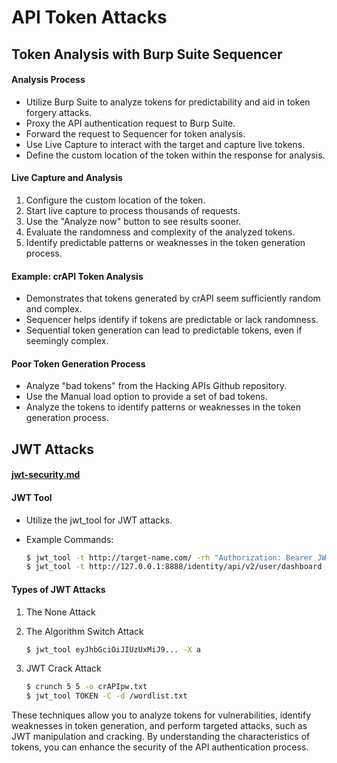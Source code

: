 # API Token Attacks

## Token Analysis with Burp Suite Sequencer

#### Analysis Process

* Utilize Burp Suite to analyze tokens for predictability and aid in token forgery attacks.
* Proxy the API authentication request to Burp Suite.
* Forward the request to Sequencer for token analysis.
* Use Live Capture to interact with the target and capture live tokens.
* Define the custom location of the token within the response for analysis.

#### Live Capture and Analysis

1. Configure the custom location of the token.
2. Start live capture to process thousands of requests.
3. Use the "Analyze now" button to see results sooner.
4. Evaluate the randomness and complexity of the analyzed tokens.
5. Identify predictable patterns or weaknesses in the token generation process.

#### Example: crAPI Token Analysis

* Demonstrates that tokens generated by crAPI seem sufficiently random and complex.
* Sequencer helps identify if tokens are predictable or lack randomness.
* Sequential token generation can lead to predictable tokens, even if seemingly complex.

#### Poor Token Generation Process

* Analyze "bad tokens" from the Hacking APIs Github repository.
* Use the Manual load option to provide a set of bad tokens.
* Analyze the tokens to identify patterns or weaknesses in the token generation process.

## JWT Attacks

#### [jwt-security.md](../web-appsec/improper-authentication/jwt-security.md "mention")

#### JWT Tool

* Utilize the jwt\_tool for JWT attacks.
*   Example Commands:

    ```bash
    $ jwt_tool -t http://target-name.com/ -rh "Authorization: Bearer JWT_Token" -M pb
    $ jwt_tool -t http://127.0.0.1:8888/identity/api/v2/user/dashboard -rh "Authorization: Bearer eyJhbGciOiJIUzUxMiJ9..."
    ```

#### Types of JWT Attacks

1. The None Attack
2.  The Algorithm Switch Attack

    ```bash
    $ jwt_tool eyJhbGciOiJIUzUxMiJ9... -X a
    ```
3.  JWT Crack Attack

    ```bash
    $ crunch 5 5 -o crAPIpw.txt
    $ jwt_tool TOKEN -C -d /wordlist.txt
    ```

These techniques allow you to analyze tokens for vulnerabilities, identify weaknesses in token generation, and perform targeted attacks, such as JWT manipulation and cracking. By understanding the characteristics of tokens, you can enhance the security of the API authentication process.
